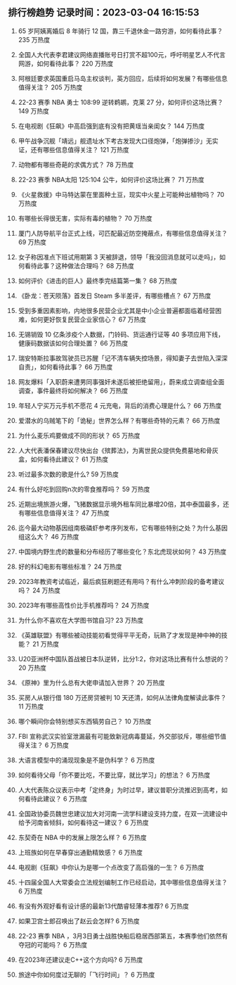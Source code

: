 
## 排行榜趋势 记录时间：2023-03-04 16:15:53
  
  1. 65 岁阿姨离婚后 8 年骑行 12 国，靠三千退休金一路穷游，如何看待此事？ 235 万热度
    
  2. 全国人大代表李君建议网络直播账号日打赏不超100元，呼吁明星艺人不代言网游，如何看待此事？ 220 万热度
    
  3. 阿根廷要求英国重启马岛主权谈判，英方回应，后续将如何发展？有哪些信息值得关注？ 205 万热度
    
  4. 22-23 赛季 NBA 勇士 108:99 逆转鹈鹕，克莱 27 分，如何评价这场比赛？ 149 万热度
    
  5. 在电视剧《狂飙》中高启强到底有没有把黄瑶当亲闺女？ 144 万热度
    
  6. 甲午战争沉舰「靖远」舰遗址水下考古发现大口径炮弹，「炮弹掺沙」无实证，还有哪些信息值得关注？ 121 万热度
    
  7. 动物都有哪些奇葩的求偶方式？ 78 万热度
    
  8. 22-23 赛季 NBA太阳 125:104 公牛，如何评价这场比赛？ 71 万热度
    
  9. 《火星救援》中马特达蒙在里面种土豆，现实中火星上可能种出植物吗？ 70 万热度
    
  10. 有哪些长得很无害，实际有毒的植物？ 70 万热度
    
  11. 厦门人防导航平台正式上线，可匹配最近防空掩蔽点，有哪些信息值得关注？ 69 万热度
    
  12. 女子称因准点下班试用期第 3 天被辞退，领导「我没回消息就可以走吗」，如何看待此事？这种做法合理吗？ 68 万热度
    
  13. 如何评价《进击的巨人》最终季完结篇第一集？ 68 万热度
    
  14. 《卧龙：苍天陨落》首发日 Steam 多半差评，有哪些槽点？ 67 万热度
    
  15. 受到多重因素影响，内地很多民营企业尤其是中小企业普遍都面临着经营困难，如何更好恢复民营企业家信心？ 67 万热度
    
  16. 无锡销毁 10 亿条涉疫个人数据，门铃码、货运通行证等 40 多项应用下线，健康码数据该如何合理处置？ 66 万热度
    
  17. 瑞安特斯拉事故驾驶员已苏醒「记不清车辆失控场景，得知妻子去世陷入深深自责」，如何看待此事？ 66 万热度
    
  18. 网友爆料「入职蔚来遭男同事强奸未遂后被拒绝留用」，蔚来成立调查组全面调查，事件最终将如何解决？ 66 万热度
    
  19. 年轻人宁买万元手机不愿花 4 元充电，背后的消费心理是什么？ 66 万热度
    
  20. 爱潜水的乌贼笔下的「诡秘」世界怎么样？有哪些奇特的元素？ 66 万热度
    
  21. 为什么麦乐鸡要做成不同的形状？ 65 万热度
    
  22. 人大代表潘保春建议尽快出台《殡葬法》，为离世民众提供免费墓地和骨灰盒，如何看待此建议？ 61 万热度
    
  23. 听过最多次数的歌是什么? 59 万热度
    
  24. 有什么好吃到回购n次的零食推荐吗？ 59 万热度
    
  25. 近期出境旅游火爆，飞猪数据显示境外租车同比暴增20倍，其中泰国最多，还有哪些信息值得关注？ 47 万热度
    
  26. 迄今最大动物基因组南极磷虾参考序列发布，它有哪些特别之处？为什么基因组这么大？ 46 万热度
    
  27. 中国境内野生虎的数量和分布经历了哪些变化？东北虎现状如何？ 43 万热度
    
  28. 好的科幻电影有哪些标准？ 24 万热度
    
  29. 2023年教资考试临近，最后疯狂刷题还有用吗？有什么冲刺阶段的备考建议吗？ 24 万热度
    
  30. 2023年有哪些高性价比手机推荐吗？ 24 万热度
    
  31. 为什么你不喜欢在大学图书馆自习? 23 万热度
    
  32. 《英雄联盟》有哪些被动技能初看觉得平平无奇，玩熟了才发现是神中神的技能？ 21 万热度
    
  33. U20亚洲杯中国队首战被日本队逆转，比分1:2，你对这场比赛有什么想说的？ 20 万热度
    
  34. 《原神》里为什么总有大佬申请加入世界？ 20 万热度
    
  35. 买房人从银行借 180 万还房贷被判 10 天还清，如何从法律角度解读此事件？ 11 万热度
    
  36. 哪个瞬间你会特别想买东西犒劳自己？ 10 万热度
    
  37. FBI 宣称武汉实验室泄漏最有可能致新冠病毒蔓延，外交部驳斥，哪些细节值得关注？ 6 万热度
    
  38. 大语言模型中的涌现现象是不是伪科学？ 6 万热度
    
  39. 如何看待父母「你不要比吃，不要比穿，就比学习」的想法？ 6 万热度
    
  40. 人大代表陈众议表示中考「定终身」为时过早，建议普职分流推迟到高考，如何看待此建议？ 6 万热度
    
  41. 全国政协委员魏世忠建议加大对河南一流学科建设支持力度，在双一流建设中给予河南省倾斜，如何看待这一建议？ 6 万热度
    
  42. 东契奇在 NBA 中的发展上限怎么样？ 6 万热度
    
  43. 上班族如何在早春穿出通勤精致感？ 6 万热度
    
  44. 电视剧《狂飙》中你认为是哪一个点改变了高启强的一生？ 6 万热度
    
  45. 十四届全国人大常委会立法规划编制工作已经启动，其中哪些信息值得关注？ 6 万热度
    
  46. 有没有外观好看有设计感的最新13代酷睿轻薄本推荐? 6 万热度
    
  47. 如果卫宫士郎召唤出了赵云会怎样? 6 万热度
    
  48. 22-23 赛季 NBA ，3月3日勇士战胜快船后稳居西部第五，本赛季他们依然有夺冠的可能吗？ 6 万热度
    
  49. 在2023年还建议走C++这个方向吗? 6 万热度
    
  50. 旅途中你如何度过无聊的「飞行时间」？ 6 万热度
    